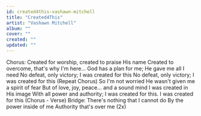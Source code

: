 ```yaml
---
id: created4this-vashawn-mitchell
title: "Created4This"
artist: "Vashawn Mitchell"
album: ""
cover: ""
created: ""
updated: ""
---
```


Chorus:
Created for worship, created to praise His name
Created to overcome, that's why I'm here...
God has a plan for me; He gave me all I need
No defeat, only victory; I was created for this
No defeat, only victory; I was created for this
(Repeat Chorus)
So I'm not worried
He wasn't given me a spirit of fear
But of love, joy, peace... and a sound mind
I was created in His image
With all power and authority;
I was created for this. I was created for this
(Chorus - Verse)
Bridge:
There's nothing that I cannot do
By the power inside of me
Authority that's over me
(2x)